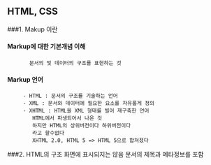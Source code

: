 ## HTML, CSS

###1. Makup 이란

####	Markup에 대한 기본개념 이해
           문서의 및 데이터의 구조를 표현하는 것
           
####    Markup 언어
    	 - HTML : 문서의 구조를 기술하는 언어
    	 - XML : 문서와 데이터에 필요한 요소를 자유롭게 정의
    	 - XHTML : HTML을 XML 형태를 빌어 재구축한 언어
    	 	HTML에서 파생되어서 나온 것
			하지만 HTML의 상위버전이다 하위버전이다 
            라고 할수없다            
            XHTML 2.0, HTML 5 => HTML 5으로 합쳐졌다

###2. HTML의 구조
    <!DOCTYPE HTML버전정보>
    <html>
        <head>
            화면에 표시되지는 않음
            문서의 제목과 메타정보를 포함
            <title>
            </ttitle>
        </head>
        <body>
            문서 콘텐츠를 담은 영역
        </body>
    </html>

####    HTML 구성
    <a href="http://www.daum.net"><Daum></a>
    	- a=> 요소(Element)
    	- href => 속성(Attribute)
    	- "http://www.daum.net" => 값(Value)

    HTML 주석 표기 <!-- -->으로 둘러싼다
    주로 기능 설명 및 주의 사항을 위해 사용한다.
        
###3. DTD
     DTD를 선언하지 않는면 호환모드(Quirks mode)로 
     웹페이지를 해석해서 화면표시를 한다.
     
     웹브라우저들마다 Quirks mode일 때 
     화면을 표시하는 방법이 달라서 
     문서형을 선언하지 않으면 브라우저 호환성을 확보하기 어렵다
     
     DTD 선언은 다양한 환경에서 상호 운용성을 보장하기 위한 첫걸음이다
        
      유효성 검사(Validation) 의 기준
      (X)Html 유효성 검사(Markup Validation)
      W3C Markup Validation Service
      
      (X)HTML DTD
      Strict : 선언된 HTML 버전의 문법과 구조를 정확하게 사용
      Transitional : 과도기적으로 사용하기 위한 선언으로 strict보다 유연
      Frameset : Transitional 속성과 더불어 frameset(iframe, frame)을 지원
      
      HTML vs XHTML
      XHTML : markup 언어의 namespace를 이용 할 수있지만 거의 쓰지 않는다..
      
####      HTML에서 XHTML로의 전환 방법
          1. XHTML DTD를 선언한다.
          2 XML 네임스페이스와 언어코드를 지정한다.
          3. 모든 시작태그는 종료태그들을 가져야한다. 또, 빈 요소의 경우 하나의 공백문자와 '/>' 로 끝나야한다
          4. 모든 요소와 속성은 소문자로 작성되어야 한다.
          5. 모든 속성값들은 큰 따옴표로 둘러싸고 값을 가져야한다.
          6. 중첩관계가 적절해야 한다.
          7. text나 URL, script에 포함된 특수문자('<', '>', '&')는 escape 시킨다.
      
####      블록 요소 vs 인라인 요소
      	- 블록 요소 : 위에서 아래로 쌓이는 것
      	- 인라인 요소 : 텍스트를 포함
      	- img는 하나의 문자로 보기때문에 인라인으로 본다
      
      인라인 요소는 블럭요소를 포함 할수 없다.
      <a><h1></h1></a> =>	X
      <h1><a></a></h1> =>	O
      
###4. HTML 요소와 주요속성
####	title
    	- 문서의 제목
        - head 요소 안에 정의
        - 검색 엔진은 문서 제목에 가중치를 둔다.
        - 스크린 리더기에서 문서 title을 가장 먼저 읽기에 접근성 측면에도 중요하다.
        
####	타이틀과 메타데이터
    	- head 요소 안에 정의
        - 문서에 직접적으로 표시(X)
        - machine(브라우저나 검색엔증 등)에 문서정보(metadata)를 제공
        - 문자코드, 마임(MIME)타입, 설명문, 키워드 등을 기술
        
####    제목, 분산, 구분선
#####    	1. h1 ~ h6 (heading tag)
            - 문서내부의 콘텐츠 제목을 정의하는 요소
            - 1~6 까지 여섯 단계로, 순서에 맞게 작성 ex) h1 다음에 h3 (x)
            - 가급적 h1요소는 문서에 한번만 사용
        
#####        2. P
        	- 텍스트 문단 요소
            - 블록요소(인라인 요소와 텍스트를 포함하는 블록 요소지만 또다른 블록 요소를 포함 할 수는 없다)
            
#####        3. br
        	- 개행 요소
            - 빈 요소(종료 태그가 필요없음)
            - br 요소를 여러 번 사용하여 행 간격을 늘이는 것은 가능하지만, 시각 효과를 위해서 사용하지 않는다.
            
#####    	4. hr
        	- css를 이용할 수 없는 환경에서 hr 요소로 내용을 구분할 수 있다.
            - 문서 내에 구분선을 표시한다.
            - 블록 요소이지만, 빈 요소이기에 종료 태그가 필요없다.
            
####	목록과 표
#####        1. ul, ol, li
            - 일반적인 목록을 구성하는 요소
            - 블록요소

            - ul
                1. 항목의 순서를 따지지 않고 목록 나열(unordered list)
                2. bulleted list
                3. li만 포함가능

            - ol
                1. 항목의 순서대로 목록 나열(ordered list)
                2. numberical or alphabetical list
                3. li만 포함가능

            - li
                1. 목록에 포함되는 항목(list item)
                2. 대부분의 브라우저에서 들여쓰기가 된다.
                
#####		2. dl, dt, dd        
        	- 정의형 목록 구성
            - 용어 정의와 설명 외에 참고문서, 링크와 설명 등 다양한 용도로 이용될 수 있다
            
            - dl
            	1. 정의형 항목의 목록 나열(definition list)
                2. 블록 요소
                3. dt 요소와 dd 요소만 포함 가능
                
            - dt
            	1. 정의형 항목의 용어(definition term)
                2. 인라인 요소
                3. 인라인 요소와 텍스트를 포함
                
            - dd
            	1. 정의형 항목의 설명(definition description)
                2. 블록 요소
                3. 인라인 요소와 텍스트, 또 다른 블록 요소를 포함
                4. 대부분의 브라우저에서 들여쓰기 되어 표시됨
                5. 여러 개의 dd도 가능
                
              <dl>
              	<dt>
                	<dd></dd>
                </dt>
              </dl>
              
#####		3. table
        	- 표를 작성하는 요소
            - 셀, 행, 열
            - table 요소를 레이아웃 용도로 사용하지 않는다.
        	
            - caption
            	1. 표 제목을 지정하는 요소
                2. 표 위에 중앙 정렬로 표시
            
            - thead, tfoot, tbody
            	1. 행 그룹화를 위한 요소
                2. thead : 표의 머리글 / tfoot : 바닥글 / tbody : 본문
                3. 인쇄할 때 표가 여러 페이지에 걸친 경우 모든 페이지에 헤더행과 푸터행이 반복해서 출력됨
                4. tfoot 는 thead 요소 뒤에 기술되지만, 표 가장 하단에 출력
                
            - colgroup
            	1. 표의 열을 그룹화하기 위한 요소
                2. table 혹은 caption 요소의 바로뒤 (thead, tfoot, tbody 요소보다 앞)에 지정
                3. 열의 구조적인 그룹화하기 위해 사용
                
            - col
                - 열을 그룹화하여 공통 속성 및 스타일을 적용
                - class를 지정하여 스타일을 공유, 하지만 IE에서는 대부분 스타일 지정이 가능하지만
                Firefox, Chrome 등에서는 border, background, width만 가능
                    
#####	링크, 이미지, 이미지맵
    	1. a
        	- 텍스트에 링크를 설정하는 요소이다
            - 인라인 요소(텍스트를 포함)
            - a 요소의 href 속성값에 #name(id) 속성값을 지정하면
            name과 id 속성으로 지정된 문서 내 특정 위치를 이동한다.
            
            주요속성
            	- href : 링크 주소 지정
                - name, id : 앵커 식별자 지정
                - title : 링크의 보충정보를 표시, 대부분의 브라우저에서 title속성에 지정한 값이
                툴팁으로 표시
                - target : 링크된 문서를 어떤 창에 열 것인지 지정
                	_black: 새창, _parent, _top, framename(기본 : self)
                    
		2. img
        	- 이미지를 삽입하는 요소
            - 인라인 요소지만, 빈 요소(종료태그 필요없음)
            
            주요속성
            	- alt : 이미지에 대한 설명
                - width, height : 기본적으로는 이미 사이즈 만큼..., 페이지 로딩 진행시 이미지의 가로/세로 크기만큼 영역을 확보
                - longdesc : 자세한 이미지 설명이 있는 페이지 경로를 지정 alt에 전부 기술을 못할때 사용
                - src : 이미지가 어디있는지 지정
                
         3. map
         	- 이미지맵을 정의하기 위한 요소
            - 검색 참조...
            
#####	텍스트
    	1. em
        	- 일반적인 강조, 이텔릭체로 표시
            
        2. strong
            - 더욱 강한 강조, 볼드체로 표시
            
#####	그룹
    	1. div
        	- 블록 요소
        
        2. span
            - 인라인 요소
       	
#####	폼
    	- 폼의 최상위 요소로 폼을 구성
        
        주요 속성
        	- action : 폼을 전송할 URL지정
            - method : 폼의 데이터를 전송하는 방법
            	1. get : url ? 뒤에 파라미터 값을 붙여 전송
                2. post : http 헤더에 숨겨져 서버로 전송, 일정 크기 이상의 데이터 전송 시 사용
                
            - input : 폼 안에 기본적인 컨트롤 생성
            	input type="image" (src 속성과 alt 속성 지정) : 이미지를 버튼처럼 사용하는..
                disabled : 데이터로 서버로 전송하지 않음
                readonly : 데이터로 서버로 전송함
                
            - textarea, select, option
            - button : 이미지나 텍스트 등을 포함할 수있어 유연하게 활용할 수 있다
            - label : for속성으로 id와 매칭 시킨다, for는 유니크한 속성이 아니라서
            여러개를 두어서 한곳이 선택 되도록 할수도 있다.
            - fieldset : 필수항목영역 같이 항목을 나누어줄때 사용한다, 폼안에 fieldset, legend는 한개 이상 나와야한다.
            - legend : fieldset에 대한 타이틀, fieldset요소 뒤에 한개만 나온다
            
	시멘틱 마크업(Semantic Markup)
    	- 콘텐츠에 가장 적합한 의미의 HTML코드를 부여
            
### 5. CSS
####	SELECTOR
    	1. 타입선택자
			- 동일한 속성을 콤마로 구분하여 선정
            
        2.  ID, Class 선택자
        	- id는 #id 로 구분
            - class는 .으로 구분

		3. 유사클래스 선택자
        	- 해당 엘리먼트 상태에 따라 구분짓는 선택자로 HTML문서엔 없느나 CSS에선 존재하는 것 처럼 작성
            IE6에선 a(Anchor) Tag에만 지정이 가능하며 그 외 브라우저는 지원여부가 조금씩 다름
        	- a:link{color : blue;}
            - a:hover {color : red;}
            - a:visited {color : blue;}
            - a:active {color : blue;}
            
####	선택자의 조합
    	1. 하위 선택자
        	- ul li {}
            - .list_item .first {}
            
        2. 자식 선택자
        	- ul > li {}	(ul의 자식들)
           
        3. 인접 선택자   
			- ul + ol {}	(ul 에 인접한 ol들만)
            
####	선택자의 우선순위
    	- 스타일 선언이 위에서 순차적으로 적용이 되고
        마지막에 선언된 스타일이 우선순위를 갖는다
	
    	ex)	
        <style type="text/css">
        	.tit_name {color : red;}
            h3 {color : green;}
            #titName {color : blue;}
        </style>
        
        <h3 id="titName" class="tit_name" style="color:yellow;">타이틀 제목</h3>
        
        in-line > id > class > type
        
        style 뒤에 공백 후 !important를 추가하면 우선적으로 적용된다
        
        - in-line 방식
        	- 특이한 사항이 아니면 안쓴다
            
        - internal 방식
        	- head 안에 넣는것
            
        - External 방식
        	- css를 따로 파일로 저장하여 불러오는 방식
            
####	CSS 수치단위
    	- em, % (상대단위)
        	- 브라우저의 기본 글꼴을 기준
            - 현재 엘리먼트가 상속받는 글꼴 크기 변화에 따라 유동적
            
            ex) 
            .wrap {font-size:2em}
            .wrap p {font-size:1em}
            
            <div class="wrap">
            	바깥영역
                <p>안쪽영역</p>
            </div>
            
            p 태그의 1em의 기준은 바깥에 wrap 2em을 기준으로 1em만큼이다
            
        - px, pt (절대단위)
        	- 모니터의 1픽셀
            
        상대단위를 사용하면 접근성이 향상되나, 단위 환산의 어려움과
        스타일 수정 시 다양한 환경에서 일관적이지 못한 화면을 나타낼 문제가 있음
        
####	FONT
    	글자와 관련된 스타일을 지정할 수 있는 속성
        
        - text-indent : 글자를 들여쓰거나 내여쓸때 사용 (10px, -10px)
        - text-decoration : 윗줄, 밑줄, 중간줄 적용시 사용
        
####    Padding & margin
    
        - padding : 안쪽 여백	우px, 아px, 왼px, 위px
        - margin : 바깥쪽 여백	우px, 아px, 왼px, 위px
        - margin > border > padding> content
        
        - margin 병합 : 작은px이 큰px로 병합된다
        - margin으로 중앙정렬 : {margin:20px auto};

####	BACKGROUND
    	- background-color : transparent(투명)
    	- background-repeat : no-repeat (하나만)
        	repeat-x (가로로 반복),  repeat-x (세로로 반복), repeat(바둑판 형식으로 반복)
            
####	DISPLAY
    	- display : none : 화면에서 안보이게
        - display : block : block형태로 보이게
        - display : inline-block : 블럭이 속성 width, height, margin, padding 을 사용할 수 있는 속성
        
        - overflow : visible (기본) 영역밖으로 넘어가도 그냥 보여주는 것
        - overflow : hidden 넘어가는 부분은 잘라서 보여줘라
        - overflow : scroll 넘어가는 부분은 해당부분에 스크롤을 제공
        - overflow : auto 넘어가지 않으면 visible 형태로 보여주고 넘어가면 scroll을 제공
        
        - overflow-x:hidden, overflow-y:auto => 가로에 대해서는 잘라서 보여주고 세로에 대해서는 스크롤을 제공
        
####	FLOAT
    	- 엘리먼트를 block 형태로 부유시킬때 사용(display:block을 사용안해도)
        - block 형태로 특정방향(left, right)으로 정렬
        
        - float : inherit  (기본 : 밖의 float 속성을 상속받음)
        - float : left
        - float : right
        - float : none
        
####	CLEAR
    	- 이전 엘리먼트의 float값을 상속받아 같은 방향으로 정렬되는 현상을 막기위해 사용
    
####    POSITION
    	- float과는 다르게 왼쪽, 오른쪽 정렬하는 형태가 아닌, 위치하는 곳에 대한 값(오프셋)을 지정
        
        - position : static (기본, offset을 가지지 않음)
        - position : relative (상대적, 원래 위치를 기준)
        - position : absolute (절대적, 부모위치를 기준) 단, 원래있던 위치는 사라져서 그 영역에 다른 엘리먼트가 차지한다.
        부모위치가 없다면 화면 좌측 상단을 기분으로 움직인다.
        - position : fixed (화면에서 고정, ie6 지원 불가) 화면의 좌측 상단을 기준으로 움직인다.
        
####    Z-INDEX
    	- 엘리먼트의 입체적인 순서를 정의
        - 수치가 작을수록 아래쪽에 있다는 것을 의미
        - z-index가 높아서 상위(부모)엘리먼트끼리의 수치가 낮으면 아래쪽에 위치한다.

######	FLOAT Example
| BOX 1  |
|----------|
| BOX 2  |
| BOX 3  |

==BOX 1에 float : right 를 준다면==

| BOX 2  | BOX 1  |
|----------|
| BOX 3  |

BOX 1이 오른쪽으로 분리되고 BOX2가 1번자리로 치로 올라간다

==BOX 1에 float : left 를 준다면==

| BOX 1  |
|----------|
| BOX 3  |

BOX 1이 block으로 붕뜨기 때문에 BOX2번과 겹치게 된다

### 6. CSS의 효율적인 활용
####	레이아웃
    	- 사전적의미 : 책이나 신문, 잡지에서 글이나 그림등을 효과적으로 정리하고 배치하는 일.
        - Header : 사이트정보, 메인메뉴, 로고이미지
        - Nav : 메뉴 또는 링크 정보
        - content : 본문 내용
        - side : 본문 이외에 주변에 배치할 내용
        - Footer : 사이트 정보 및 부가 정보
        
        * clear : both; 로 float을 해제하는게 가장 명확한 방법이다

####	이미지와 성능과의 관계
    	- 이미지 조각이 많을 수록 총 용량 증가
        - 여러 이미지를 하나의 이미지로 합친 후 필요한 부분을 background-position으로 구현(CSS- SPRITES)
        
####     IR
     	- image Replacement(IR)
        - 의미가 포함되어 있는 이미지를 배경으로 처리하고 이에 상용하는 텍스트를 넣는 방법
        - CSS Sprites 기법과 함께 사용
        - Daum 탑 예시
        

### 7. HTML5 & CSS3
####	HTML5란
    	- HTML 4, XHTML 1의 새로운 버전의 핵심 마크업 단어
        - 플래시나 실버라이트와 같은 플러그인 기반의 인터넷 어플리케이션에 대한 필요를 줄이는데 목적
        - 보다 쉬운 웹개발과 핸들링
        
	DOCTYPE 선언
    	<!doctype html>
        <html>
        	<head>
            	<meta charset="UTF-8">
                <title></title>
            </head>
             <body>
             </body>
		</html>
       
###### 시멘틱 마크업


####	1. 구조 요소
    	- <section> : 문서의 특정 영역을 구분
        - <header> : 문서 또는 영역의 머리말에 해당하는 내용 구분
        - <footer> : 문서 또는 영역의 꼬리말에 해당하는 내용 구분
        - <nav> : 다른 페이지를 가리키는 링크들의 모음(네비게이션) 구분
        - <article> : 하나의 글 또는 기사(본문)의 단위 구분
        
####    2. 블럭 요소
    	- <aside> : 본문의 흐름에서 벗어나는 내용 구분(참고, 팁, 사이드바, 인용)
        - <figure> : 이미지, 비디오 등에 자막(캡션) 표현
        - <dialog> : 사람 간에 일어난 대화 영역 구분
    
####    3. 인라인 요소
    	- <mark> : 강조할 필요까진 없으나 주목해야 할 문구를 표현(형광펜)
        - <meter> : 특정한 범위에 속하는 숫자 값을 표현(월급, 득표율, 테스트 점수 등)
        - <time> : 특정한 시각을 표현
        - <progress> : 현재 진행 중인 상태를 표현(다운로드 완료율)
        
####    4. 미디어 요소
    	- <video> : 별도의 플러그인 설치를 필요로 하지 않는 동영상 자료를 표시(UI API 제공)
        - <audio> : 별도의 플러그인 설치를 필요로 하지 않는 음원 자료를 표시(UI API 제공)
        
####	5. 상호작용 요소
    	- <details> : 추가적인 상세정보를 담고있는 영역(툴팁의 내용)
        - <datagrid> : 동적인 데이터를 효과적으로 표현(트리, 목록, 표)
        - <menu>, <command> : menu는 command 요소를 표함하여 즉각적인 동작 발생(콘텍스트 메뉴)
        
####    6. HTML 5에서 사라진 요소
    	- acronym, applet, basefont, big, center, dir, font, frame, frameset,
        isindex, noframes, noscript, s, strike, tt, u
        
        - Time(날짜, 시간)
        	<time>5:35 P.M on April 23rd</time>
            
        - Meter(계량)
        	<meter>60%</meter>, <meter>3/5</meter>
            
        - Progeress(진행상태)
        	<progress value="1534602" max="4603807">33%</progress>
            
####	편리한 웹폼
    	- <input type="search"> : 검색박스
        - <input type="number"> : 숫자를 위한 input
        - <input type="range"> : 슬라이드
        - <input type="color"> : color picker
        - <input type="tel"> : 전화번호
        - <input type="url"> : 웹 URL 주소
        - <input type="email"> : 이메일 주소
        - <input type="date"> : 달력 표시 및 날짜 선택
        - <input type="month"> : 월
        - <input type="week"> : 주
        - <input type="time"> : 타임스탬프
        - <input type="datetime"> : date+time stamps
        - <input type="datetime-local"> : 지역 날짜와 시간
        - <canvas> : Graphics 지원을 위한 Canvas 제공
        - <video & audio> : 표준 codec 기반의 비디오, 오디오 재생 환경 내장
        
        - <Local storage /DB 지원>
        	- Session Storage와 Local Storage 를 제공
            	- Session Storage
                	현재 열린 창에서 사용될 수 있는 session data를 저장
                - Local Storage
                	다수의 창 간에 사용될 수 있는 특정 도메인 데이터 저장

		- <Geolocation API 지원> : 위치정보 : 위도, 경도, 높이, 정확도, 진행방향, 진행속도를 
        브라우저에서 Script API를 통해 제공
        - <Web Worker를 통한 백그라운드 프로세스 지원> : 멀티프로세스 지원으로 인해 효율적인 task 처리 가능
        	
    구형브라우저 자체가 해당 태그를 지원을 하지 않는다
    
### 8. CSS3
	Border Radius
    	- 모서리를 둥글게 만들어준다
    
    Box Shadow & Test Shadow
    	- 그림자를 만들어주는 옵션
        
    RGBA에 투명도를 설정하는 옵션이 추가되었다
    
    @Font-Face
    	- 웹폰트 기능..브라우저 마다 지원하는게 각자달라서 ttf인지 eot인지 구분을 해야한다
        
	Text-Overflow
    	- text가 너무 긴 경우 ..으로 처리해주는 옵션
        
	Gradients
    	- background : -gradient 옵션을 사용하여 그라데이션을 만든다
    
    Transitions
    	- margin-left,  margin-right가 변경될때 스무스하게 움직인다
        
    Transforms
    	- rotate, scaleX, translate3d, perspective 등을 이용해서 변화한다
        
    Animations
    	- pulse를 통해 애니메이션을 걸어두고 from, to를 사용하여 애니메이션 효과가 나타나다.
        
	CSS3 Selectors
    	- :first-child(가상선택자)
        - :nth-child(순차적 자식 가장 선택자)
        - w3c reference 참조
        
### 9. Dough UI framework
	class에 type 기타등등으로 조합하여 입력하면 조합한 것에 해당하는 UI를 만들어준다.
    기타 가이드 참조...
    